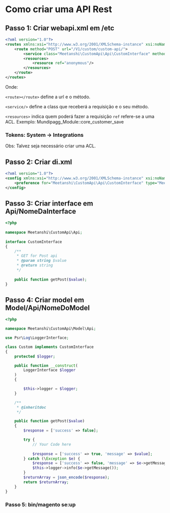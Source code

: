 # Como criar uma API Rest

## Passo 1: Criar webapi.xml em /etc

```xml
<?xml version="1.0"?>
<routes xmlns:xsi="http://www.w3.org/2001/XMLSchema-instance" xsi:noNamespaceSchemaLocation="urn:magento:module:Magento_Webapi:etc/webapi.xsd">
    <route method="POST" url="/V1/custom/custom-api/">
        <service class="Meetanshi\CustomApi\Api\CustomInterface" method="getPost"/>
        <resources>
            <resource ref="anonymous"/>
        </resources>
    </route>
</routes>
```

Onde: 

`<route></route>` define a url e o método.

`<service/>` define a class que receberá a requisição e o seu método.

`<resources>` indica quem poderá fazer a requisição
`ref` refere-se a uma ACL. Exemplo: Mundipagg_Module::core_customer_save

### Tokens: System -> Integrations
Obs: Talvez seja necessário criar uma ACL.

## Passo 2: Criar di.xml

```xml	
<?xml version="1.0"?>
<config xmlns:xsi="http://www.w3.org/2001/XMLSchema-instance" xsi:noNamespaceSchemaLocation="urn:magento:framework:ObjectManager/etc/config.xsd">
    <preference for="Meetanshi\CustomApi\Api\CustomInterface" type="Meetanshi\CustomApi\Model\Api\Custom"/>
</config>
```

## Passo 3: Criar interface em Api/NomeDaInterface

```php
<?php
 
namespace Meetanshi\CustomApi\Api;
 
interface CustomInterface
{
    /**
     * GET for Post api
     * @param string $value
     * @return string
     */
 
    public function getPost($value);
}
```

## Passo 4: Criar model em Model/Api/NomeDoModel

```php
<?php

namespace Meetanshi\CustomApi\Model\Api;

use Psr\Log\LoggerInterface;

class Custom implements CustomInterface
{
    protected $logger;

    public function __construct(
        LoggerInterface $logger
    )
    {

        $this->logger = $logger;
    }

    /**
     * @inheritdoc
     */

    public function getPost($value)
    {
        $response = ['success' => false];

        try {
            // Your Code here
            
            $response = ['success' => true, 'message' => $value];
        } catch (\Exception $e) {
            $response = ['success' => false, 'message' => $e->getMessage()];
            $this->logger->info($e->getMessage());
        }
        $returnArray = json_encode($response);
        return $returnArray; 
    }
}
```

### Passo 5: bin/magento se:up